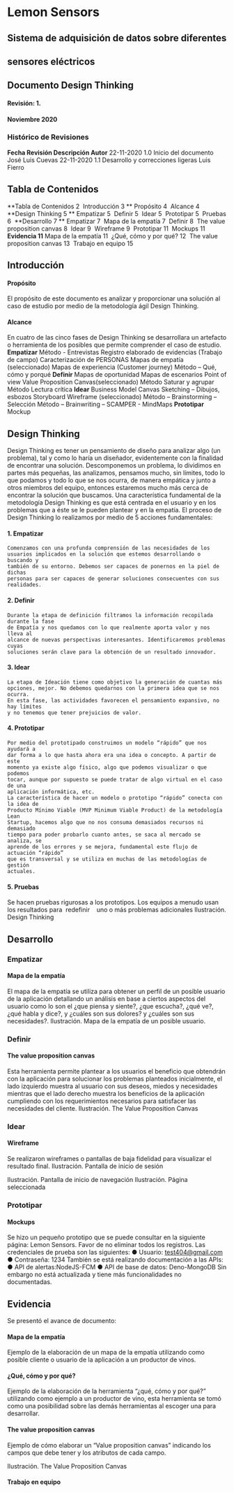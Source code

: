 # Lemon Sensors

## Sistema de adquisición de datos sobre diferentes

## sensores eléctricos

## Documento Design Thinking

#### Revisión: 1.

#### Noviembre 2020


### Histórico de Revisiones

**Fecha Revisión Descripción Autor**
22-11-2020 1.0 Inicio del documento José Luis Cuevas
22-11-2020 1.1 Desarrollo y correcciones ligeras Luis Fierro


## Tabla de Contenidos

**Tabla de Contenidos 2 
Introducción 3 **
Propósito 4 
Alcance 4 
**Design Thinking 5 **
Empatizar 5 
Definir 5 
Idear 5 
Prototipar 5 
Pruebas 6 
**Desarrollo 7 **
Empatizar 7 
Mapa de la empatía 7 
Definir 8 
The value proposition canvas 8 
Idear 9 
Wireframe 9 
Prototipar 11 
Mockups 11 
**Evidencia 11**
Mapa de la empatía 11 
¿Qué, cómo y por qué? 12 
The value proposition canvas 13 
Trabajo en equipo 15 


## Introducción

#### Propósito

El propósito de este documento es analizar y proporcionar una solución al caso de
estudio por medio de la metodología ágil Design Thinking.

#### Alcance

En cuatro de las cinco fases de Design Thinking se desarrollara un artefacto o
herramienta de los posibles que permite comprender el caso de estudio.
**Empatizar**
Método - Entrevistas
Registro elaborado de evidencias (Trabajo de campo)
Caracterización de PERSONAS
Mapas de empatía​ (seleccionado)
Mapas de experiencia (Customer journey)
Método – Qué, cómo y porqué
**Definir**
Mapas de oportunidad
Mapas de escenarios
Point of view
Value Proposition Canvas​ (seleccionado)
Método Saturar y agrupar
Método Lectura crítica
**Idear**
Business Model Canvas
Sketching – Dibujos, esbozos
Storyboard
Wireframe​ (seleccionado)
Método – Brainstorming – Selección
Método – Brainwriting – SCAMPER - MindMaps
**Prototipar**
Mockup


## Design Thinking

Design Thinking es tener un pensamiento de diseño para analizar algo (un problema),
tal y como lo haría un diseñador, evidentemente con la finalidad de encontrar una
solución. Descomponemos un problema, lo dividimos en partes más pequeñas, las
analizamos, pensamos mucho, sin límites, todo lo que podamos y todo lo que se nos
ocurra, de manera empática y junto a otros miembros del equipo, entonces estaremos
mucho más cerca de encontrar la solución que buscamos.
Una característica fundamental de la metodología Design Thinking es que está
centrada en el usuario y en los problemas que a éste se le pueden plantear y en la
empatía.
El proceso de Design Thinking lo realizamos por medio de 5 acciones fundamentales:

#### 1. Empatizar

```
Comenzamos con una profunda comprensión de las necesidades de los
usuarios implicados en la solución que estemos desarrollando o buscando y
también de su entorno. Debemos ser capaces de ponernos en la piel de dichas
personas para ser capaces de generar soluciones consecuentes con sus
realidades.
```
#### 2. Definir

```
Durante la etapa de definición filtramos la información recopilada durante la fase
de Empatía y nos quedamos con lo que realmente aporta valor y nos lleva al
alcance de nuevas perspectivas interesantes. Identificaremos problemas cuyas
soluciones serán clave para la obtención de un resultado innovador.
```
#### 3. Idear

```
La etapa de Ideación tiene como objetivo la generación de cuantas más
opciones, mejor. No debemos quedarnos con la primera idea que se nos ocurra.
En esta fase, las actividades favorecen el pensamiento expansivo, no hay límites
y no tenemos que tener prejuicios de valor.
```
#### 4. Prototipar


```
Por medio del prototipado construimos un modelo “rápido” que nos ayudará a
dar forma a lo que hasta ahora era una idea o concepto. A partir de este
momento ya existe algo físico, algo que podemos visualizar o que podemos
tocar, aunque por supuesto se puede tratar de algo virtual en el caso de una
aplicación informática, etc.
La característica de hacer un modelo o prototipo “rápido” conecta con la idea de
Producto Mínimo Viable (MVP Minimum Viable Product) de la metodología Lean
Startup, hacemos algo que no nos consuma demasiados recursos ni demasiado
tiempo para poder probarlo cuanto antes, se saca al mercado se analiza, se
aprende de los errores y se mejora, fundamental este flujo de actuación “rápido”
que es transversal y se utiliza en muchas de las metodologías de gestión
actuales.
```
#### 5. Pruebas

Se hacen pruebas rigurosas a los prototipos. Los equipos a menudo usan los
resultados para​​ ​​ ​​redefinir​​ ​​ ​​ ​​ ​​uno o más​​ problemas​​ adicionales
Ilustración. Design Thinking


## Desarrollo

### Empatizar

#### Mapa de la empatía

El mapa de la empatía se utiliza para obtener un perfil de un posible usuario de la
aplicación detallando un análisis en base a ciertos aspectos del usuario como lo son el
¿que piensa y siente?, ¿que escucha?, ¿qué ve?, ¿qué habla y dice?, y ¿cuáles son sus
dolores? y ¿cuáles son sus necesidades?.
Ilustración. Mapa de la empatía de un posible usuario.


### Definir

#### The value proposition canvas

Esta herramienta permite plantear a los usuarios el beneficio que obtendrán con la
aplicación para solucionar los problemas planteados inicialmente, el lado izquierdo
muestra al usuario con sus deseos, miedos y necesidades mientras que el lado derecho
muestra los beneficios de la aplicación cumpliendo con los requerimientos necesarios
para satisfacer las necesidades del cliente.
Ilustración. The Value Proposition Canvas


### Idear

#### Wireframe

Se realizaron wireframes o pantallas de baja fidelidad para visualizar el resultado final.
Ilustración. Pantalla de inicio de sesión


Ilustración. Pantalla de inicio de navegación
Ilustración. Página seleccionada


### Prototipar

#### Mockups

Se hizo un pequeño prototipo que se puede consultar en la siguiente página: ​Lemon
Sensors​.​ Favor de no eliminar todos los registros.
Las credenciales de prueba son las siguientes:
● Usuario: ​test404@gmail.com
● Contraseña: 1234
También se está realizando documentación a las APIs:
● API de alertas: ​NodeJS-FCM
● API de base de datos: ​Deno-MongoDB
Sin embargo no está actualizada y tiene más funcionalidades no documentadas.

## Evidencia

Se presentó el avance de documento:

#### Mapa de la empatía

Ejemplo de la elaboración de un mapa de la empatía utilizando como posible cliente o
usuario de la aplicación a un productor de vinos.


#### ¿Qué, cómo y por qué?

Ejemplo de la elaboración de la herramienta “¿qué, cómo y por qué?” utilizando como
ejemplo a un productor de vino, esta herramienta se tomó como una posibilidad sobre
las demás herramientas al escoger una para desarrollar.


#### The value proposition canvas

Ejemplo de cómo elaborar un “Value proposition canvas” indicando los campos que
debe tener y los atributos de cada campo.


Ilustración. The Value Proposition Canvas


#### Trabajo en equipo


